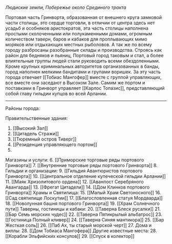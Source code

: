 *Людиские земли, Побережье около Срединого тракта*

Портовая часть Гринворта, образованная от внешнего круга замковой части столицы, это сердце торговли, в отличии от центра здесь нет усадьб и особняков аристократов, эта часть столицы наполнена простыми сколоченными или полукаменными домами, огромным количеством таверн, баров и кабаков для проплывающих мимо моряков или отдыхающих местных рыболовов. А так же по всему городу разбросаны разобранные склады и производства. Строясь как район для бедняков и пьяниц, Портовый город таковым и стал, а более влиятельные группы людей стали руководить всеми обездоленными. Кроме крупных криминальных авторитетов организованных в банды, город наполнен мелкими бандитами и групами воришек. За эту часть города отвечает [[Тобиас Мангофер]] вместе с группой управляющих, все вместе они заседают в Высоком Зале. Самим же портом и поставками в Гринворт управляет [[Карлос Топазис]], представляющий собой главу гильдии купцов во всей Арлании. 
____
Районы города:

Правительственные здания:
1. [[Высокий Зал]]
2. [[Цитадель Стражи]]
3. [[Тюремный остров Тиверг]]
4. [[Резиденция управляющего портом]]
5. 
Магазины и услуги:
6. [[Приморские торговые ряды портового Гринворта]]
7. [[Внутренние торговые ряды портового Гринворта]]
8. 
Гильдии и организации:
9. [[Гильдия Авантюристов портового Гринворта]]
10. [[Центральное отделение купеческой гильдии Арлании]]
11. [[Маяк Хризолитового ордена]]
12. [[Аванпост Серебряного Авангарда]]
13. [[Фрегат Цитадели]]
14. [[Дом Клинков портового Гринворта]]
Храмы и Святилища:
15. [[Малый Храм Светоносного]]
16. [[Сад святилище Лоскутии]]
17. [[Благословленная статуя Мордварда]]
18. [[Новолунная башня портового Гринворта]]
19. [[Храм Солнечного пути]]
Таверны, гостиницы и кабаки:
20. [[Таверна Блеск русалки]]
21. [[Бар Семь морских чудес]]
22. [[Таверна Пятикрылый альбатрос]]
23. [[Гостиница Полный кливер]]
24. [[Таверна Синяя мантикора]]
25. [[Бар Жесткая соль]]
26. [[Паб Ах, ты старый морской черт]]
27. 
Дома и виллы:
28. [[Дом Тобиаса Мангофера]]
Другие известные места:
28. [[Корабли Эльфийских консулов]]
29. [[Спуск в колектор]]